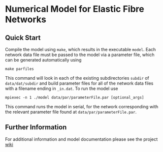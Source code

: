 # Numerical Model for Elastic Fibre Networks

## Quick Start
Compile the model using `make`, which results in the executable `model`. 
Each network data file must be passed to the model via a parameter file, which can be generated automatically using

```
make parfiles
```

This command will look in each of the existing subdirectories `subdir` of `data/dat/subdir` and build parameter files for all of the network data files with a filename ending in `_in.dat`. To run the model use

```
mpiexec -n 1 ./model data/par/parameterFile.par [optional_args]
```

This command runs the model in serial, for the network corresponding with the relevant parameter file found at `data/par/parameterFile.par`.

## Further Information 
For additional information and model documentation please see the project [wiki](../petsc_model/wiki)

